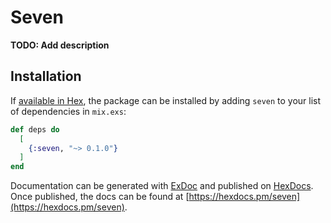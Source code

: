 # Seven

**TODO: Add description**

## Installation

If [available in Hex](https://hex.pm/docs/publish), the package can be installed
by adding `seven` to your list of dependencies in `mix.exs`:

```elixir
def deps do
  [
    {:seven, "~> 0.1.0"}
  ]
end
```

Documentation can be generated with [ExDoc](https://github.com/elixir-lang/ex_doc)
and published on [HexDocs](https://hexdocs.pm). Once published, the docs can
be found at [https://hexdocs.pm/seven](https://hexdocs.pm/seven).


